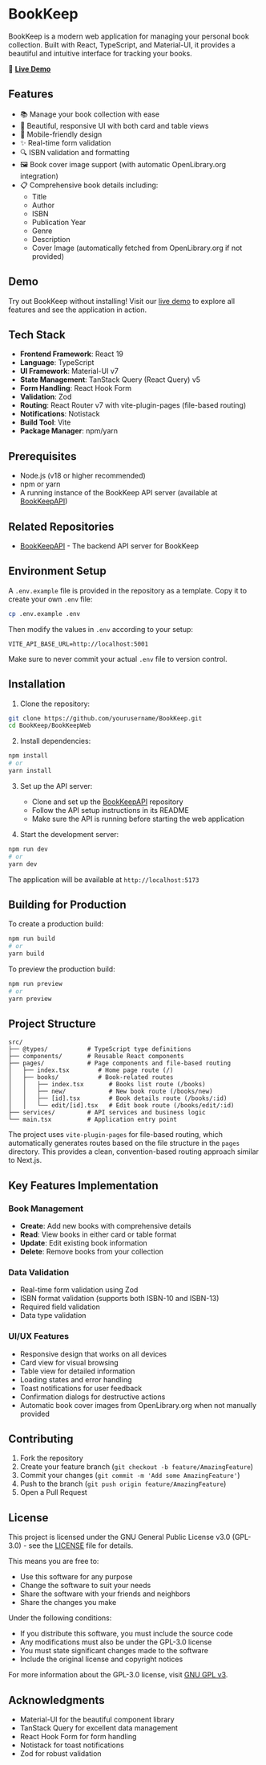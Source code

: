 # BookKeep

BookKeep is a modern web application for managing your personal book collection. Built with React, TypeScript, and Material-UI, it provides a beautiful and intuitive interface for tracking your books.

🔗 **[Live Demo](https://bookkeep-web.home.infernos.co.za/)**

## Features

- 📚 Manage your book collection with ease
- 🎨 Beautiful, responsive UI with both card and table views
- 📱 Mobile-friendly design
- ✨ Real-time form validation
- 🔍 ISBN validation and formatting
- 🖼️ Book cover image support (with automatic OpenLibrary.org integration)
- 📋 Comprehensive book details including:
  - Title
  - Author
  - ISBN
  - Publication Year
  - Genre
  - Description
  - Cover Image (automatically fetched from OpenLibrary.org if not provided)

## Demo

Try out BookKeep without installing! Visit our [live demo](https://bookkeep-web.home.infernos.co.za/) to explore all features and see the application in action.

## Tech Stack

- **Frontend Framework**: React 19
- **Language**: TypeScript
- **UI Framework**: Material-UI v7
- **State Management**: TanStack Query (React Query) v5
- **Form Handling**: React Hook Form
- **Validation**: Zod
- **Routing**: React Router v7 with vite-plugin-pages (file-based routing)
- **Notifications**: Notistack
- **Build Tool**: Vite
- **Package Manager**: npm/yarn

## Prerequisites

- Node.js (v18 or higher recommended)
- npm or yarn
- A running instance of the BookKeep API server (available at [BookKeepAPI](https://github.com/imbavirus/BookKeepAPI))

## Related Repositories

- [BookKeepAPI](https://github.com/imbavirus/BookKeepAPI) - The backend API server for BookKeep

## Environment Setup

A `.env.example` file is provided in the repository as a template. Copy it to create your own `.env` file:

```bash
cp .env.example .env
```

Then modify the values in `.env` according to your setup:

```env
VITE_API_BASE_URL=http://localhost:5001
```

Make sure to never commit your actual `.env` file to version control.

## Installation

1. Clone the repository:
```bash
git clone https://github.com/yourusername/BookKeep.git
cd BookKeep/BookKeepWeb
```

2. Install dependencies:
```bash
npm install
# or
yarn install
```

3. Set up the API server:
   - Clone and set up the [BookKeepAPI](https://github.com/imbavirus/BookKeepAPI) repository
   - Follow the API setup instructions in its README
   - Make sure the API is running before starting the web application

4. Start the development server:
```bash
npm run dev
# or
yarn dev
```

The application will be available at `http://localhost:5173`

## Building for Production

To create a production build:

```bash
npm run build
# or
yarn build
```

To preview the production build:

```bash
npm run preview
# or
yarn preview
```

## Project Structure

```
src/
├── @types/           # TypeScript type definitions
├── components/       # Reusable React components
├── pages/            # Page components and file-based routing
│   ├── index.tsx        # Home page route (/)
│   ├── books/           # Book-related routes
│   │   ├── index.tsx       # Books list route (/books)
│   │   ├── new/            # New book route (/books/new)
│   │   ├── [id].tsx        # Book details route (/books/:id)
│   │   └── edit/[id].tsx   # Edit book route (/books/edit/:id)
├── services/         # API services and business logic
└── main.tsx          # Application entry point
```

The project uses `vite-plugin-pages` for file-based routing, which automatically generates routes based on the file structure in the `pages` directory. This provides a clean, convention-based routing approach similar to Next.js.

## Key Features Implementation

### Book Management

- **Create**: Add new books with comprehensive details
- **Read**: View books in either card or table format
- **Update**: Edit existing book information
- **Delete**: Remove books from your collection

### Data Validation

- Real-time form validation using Zod
- ISBN format validation (supports both ISBN-10 and ISBN-13)
- Required field validation
- Data type validation

### UI/UX Features

- Responsive design that works on all devices
- Card view for visual browsing
- Table view for detailed information
- Loading states and error handling
- Toast notifications for user feedback
- Confirmation dialogs for destructive actions
- Automatic book cover images from OpenLibrary.org when not manually provided

## Contributing

1. Fork the repository
2. Create your feature branch (`git checkout -b feature/AmazingFeature`)
3. Commit your changes (`git commit -m 'Add some AmazingFeature'`)
4. Push to the branch (`git push origin feature/AmazingFeature`)
5. Open a Pull Request

## License

This project is licensed under the GNU General Public License v3.0 (GPL-3.0) - see the [LICENSE](LICENSE) file for details.

This means you are free to:
- Use this software for any purpose
- Change the software to suit your needs
- Share the software with your friends and neighbors
- Share the changes you make

Under the following conditions:
- If you distribute this software, you must include the source code
- Any modifications must also be under the GPL-3.0 license
- You must state significant changes made to the software
- Include the original license and copyright notices

For more information about the GPL-3.0 license, visit [GNU GPL v3](https://www.gnu.org/licenses/gpl-3.0.en.html).

## Acknowledgments

- Material-UI for the beautiful component library
- TanStack Query for excellent data management
- React Hook Form for form handling
- Notistack for toast notifications
- Zod for robust validation
